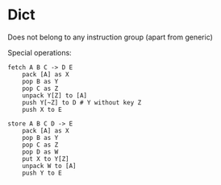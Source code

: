 # Dict

Does not belong to any instruction group (apart from generic)

Special operations:
```
fetch A B C -> D E
    pack [A] as X
    pop B as Y
    pop C as Z
    unpack Y[Z] to [A]
    push Y[~Z] to D # Y without key Z
    push X to E

store A B C D -> E
    pack [A] as X
    pop B as Y
    pop C as Z
    pop D as W
    put X to Y[Z]
    unpack W to [A]
    push Y to E
```
